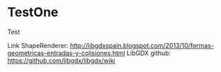 # TestOne
Test 

Link ShapeRenderer: http://libgdxspain.blogspot.com/2013/10/formas-geometricas-entradas-y-colisiones.html
LibGDX github: https://github.com/libgdx/libgdx/wiki

